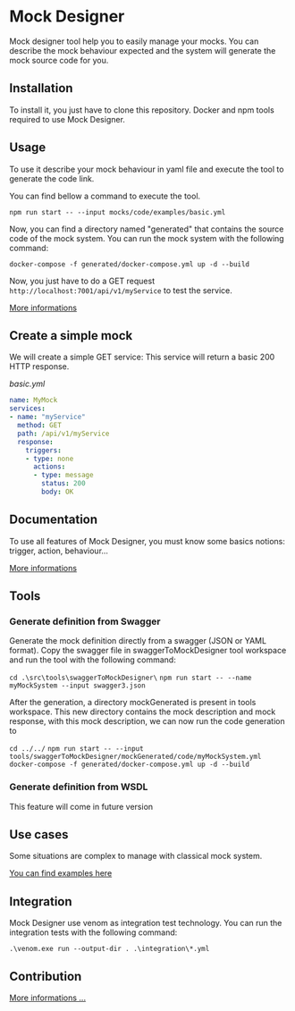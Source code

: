 # Mock Designer
Mock designer tool help you to easily manage your mocks. You can describe the mock behaviour expected and the system will generate the mock source code for you.

## Installation

To install it, you just have to clone this repository.
Docker and npm tools required to use Mock Designer.

## Usage

To use it describe your mock behaviour in yaml file and execute the tool to generate the code link.

You can find bellow a command to execute the tool.

`npm run start -- --input mocks/code/examples/basic.yml`

Now, you can find a directory named "generated" that contains the source code of the mock system.
You can run the mock system with the following command:

`docker-compose -f generated/docker-compose.yml up -d --build`

Now, you just have to do a GET request `http://localhost:7001/api/v1/myService` to test the service.

[More informations](https://github.com/kevinramage/mockDesigner/blob/master/doc/commandLine.md)

## Create a simple mock

We will create a simple GET service:
This service will return a basic 200 HTTP response.

*basic.yml*
```yaml
name: MyMock
services:
- name: "myService"
  method: GET
  path: /api/v1/myService
  response:
    triggers:
    - type: none
      actions:
      - type: message
        status: 200
        body: OK
```

## Documentation

To use all features of Mock Designer, you must know some basics notions: trigger, action, behaviour...

[More informations](https://github.com/kevinramage/mockDesigner/blob/master/doc/mockDesigner.md)

## Tools

### Generate definition from Swagger

Generate the mock definition directly from a swagger (JSON or YAML format).
Copy the swagger file in swaggerToMockDesigner tool workspace and run the tool with the following command:

`cd .\src\tools\swaggerToMockDesigner\`
`npm run start -- --name myMockSystem --input swagger3.json`

After the generation, a directory mockGenerated is present in tools workspace.
This new directory contains the mock description and mock response, with this mock description, we can now run the code generation to 

`cd ../../`
`npm run start -- --input tools/swaggerToMockDesigner/mockGenerated/code/myMockSystem.yml`
`docker-compose -f generated/docker-compose.yml up -d --build`

### Generate definition from WSDL

This feature will come in future version

## Use cases

Some situations are complex to manage with classical mock system.

[You can find examples here](https://github.com/kevinramage/mockDesigner/blob/master/doc/usecase.md)

## Integration

Mock Designer use venom as integration test technology. You can run the integration tests with the following command:

`.\venom.exe run --output-dir . .\integration\*.yml`

## Contribution

[More informations ...](https://github.com/kevinramage/mockDesigner/blob/master/CONTRIBUTING.md)